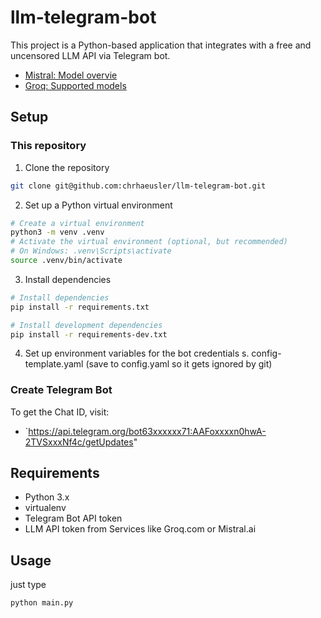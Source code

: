 # llm-telegram-bot

This project is a Python-based application that integrates with a free and uncensored LLM API via Telegram bot.

- [Mistral: Model overvie](https://docs.mistral.ai/getting-started/models/models_overview/)
- [Groq: Supported models](https://console.groq.com/docs/models)

## Setup

### This repository

1. Clone the repository

```bash
git clone git@github.com:chrhaeusler/llm-telegram-bot.git
```

2. Set up a Python virtual environment

```bash
# Create a virtual environment
python3 -m venv .venv
# Activate the virtual environment (optional, but recommended)
# On Windows: .venv\Scripts\activate
source .venv/bin/activate
```

3. Install dependencies

```bash
# Install dependencies
pip install -r requirements.txt

# Install development dependencies
pip install -r requirements-dev.txt
```

4. Set up environment variables for the bot credentials
   s. config-template.yaml (save to config.yaml so it gets ignored by git)

### Create Telegram Bot

To get the Chat ID, visit:

- `https://api.telegram.org/bot63xxxxxx71:AAFoxxxxn0hwA-2TVSxxxNf4c/getUpdates"

## Requirements

- Python 3.x
- virtualenv
- Telegram Bot API token
- LLM API token from Services like Groq.com or Mistral.ai

## Usage

just type

```bash
python main.py
```
